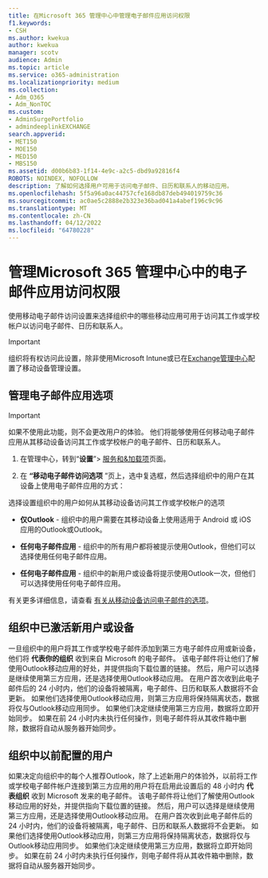 ```yaml
---
title: 在Microsoft 365 管理中心中管理电子邮件应用访问权限
f1.keywords:
- CSH
ms.author: kwekua
author: kwekua
manager: scotv
audience: Admin
ms.topic: article
ms.service: o365-administration
ms.localizationpriority: medium
ms.collection:
- Adm_O365
- Adm_NonTOC
ms.custom:
- AdminSurgePortfolio
- admindeeplinkEXCHANGE
search.appverid:
- MET150
- MOE150
- MED150
- MBS150
ms.assetid: d00b6b83-1f14-4e9c-a2c5-dbd9a92816f4
ROBOTS: NOINDEX, NOFOLLOW
description: 了解如何选择用户可用于访问电子邮件、日历和联系人的移动应用。
ms.openlocfilehash: 5f5a96a0ac44757cfe168db87deb494019759c36
ms.sourcegitcommit: ac0ae5c2888e2b323e36bad041a4abef196c9c96
ms.translationtype: MT
ms.contentlocale: zh-CN
ms.lasthandoff: 04/12/2022
ms.locfileid: "64780228"
---
```

# <a name="manage-email-app-access-in-the-microsoft-365-admin-center"></a>管理Microsoft 365 管理中心中的电子邮件应用访问权限

使用移动电子邮件访问设置来选择组织中的哪些移动应用可用于访问其工作或学校帐户以访问电子邮件、日历和联系人。
  
> [!IMPORTANT]
> 组织将有权访问此设置，除非使用Microsoft Intune或已在<a href="https://go.microsoft.com/fwlink/p/?linkid=2059104" target="_blank">Exchange管理中心</a>配置了移动设备管理设置。
  
## <a name="manage-email-app-options"></a>管理电子邮件应用选项

> [!IMPORTANT]
> 如果不使用此功能，则不会更改用户的体验。 他们将能够使用任何移动电子邮件应用从其移动设备访问其工作或学校帐户的电子邮件、日历和联系人。

1. 在管理中心，转到“**设置**”\> <a href="https://go.microsoft.com/fwlink/p/?linkid=2053743" target="_blank">服务和&amp;加载项</a>页面。

2. 在 **“移动电子邮件访问选项** ”页上，选中复选框，然后选择组织中的用户在其设备上使用电子邮件应用的方式：
  
选择设置组织中的用户如何从其移动设备访问其工作或学校帐户的选项
  
- **仅Outlook** - 组织中的用户需要在其移动设备上使用适用于 Android 或 iOS 应用的Outlook或Outlook。

- **任何电子邮件应用** - 组织中的所有用户都将被提示使用Outlook，但他们可以选择使用任何电子邮件应用。

- **任何电子邮件应用** - 组织中的新用户或设备将提示使用Outlook一次，但他们可以选择使用任何电子邮件应用。

有关更多详细信息，请查看 [有关从移动设备访问电子邮件的选项](access-email-from-a-mobile-device.md)。
  
## <a name="new-user-or-device-is-activated-in-your-organization"></a>组织中已激活新用户或设备

一旦组织中的用户将其工作或学校电子邮件添加到第三方电子邮件应用或新设备，他们将 **代表你的组织** 收到来自 Microsoft 的电子邮件。 该电子邮件将让他们了解使用Outlook移动应用的好处，并提供指向下载位置的链接。 然后，用户可以选择是继续使用第三方应用，还是选择使用Outlook移动应用。 在用户首次收到此电子邮件后的 24 小时内，他们的设备将被隔离，电子邮件、日历和联系人数据将不会更新。 如果他们选择使用Outlook移动应用，则第三方应用将保持隔离状态，数据将仅与Outlook移动应用同步。 如果他们决定继续使用第三方应用，数据将立即开始同步。 如果在前 24 小时内未执行任何操作，则电子邮件将从其收件箱中删除，数据将自动从服务器开始同步。
  
## <a name="previously-configured-users-in-your-organization"></a>组织中以前配置的用户

如果决定向组织中的每个人推荐Outlook，除了上述新用户的体验外，以前将工作或学校电子邮件帐户连接到第三方应用的用户将在启用此设置后的 48 小时内 **代表组织** 收到 Microsoft 发来的电子邮件。 该电子邮件将让他们了解使用Outlook移动应用的好处，并提供指向下载位置的链接。 然后，用户可以选择是继续使用第三方应用，还是选择使用Outlook移动应用。 在用户首次收到此电子邮件后的 24 小时内，他们的设备将被隔离，电子邮件、日历和联系人数据将不会更新。 如果他们选择使用Outlook移动应用，则第三方应用将保持隔离状态，数据将仅与Outlook移动应用同步。 如果他们决定继续使用第三方应用，数据将立即开始同步。 如果在前 24 小时内未执行任何操作，则电子邮件将从其收件箱中删除，数据将自动从服务器开始同步。
